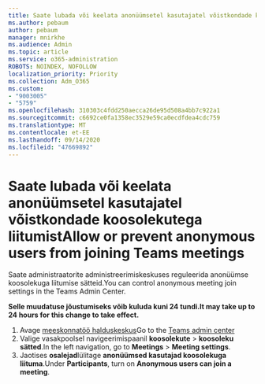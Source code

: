 ```yaml
---
title: Saate lubada või keelata anonüümsetel kasutajatel võistkondade koosolekutega liitumist
ms.author: pebaum
author: pebaum
manager: mnirkhe
ms.audience: Admin
ms.topic: article
ms.service: o365-administration
ROBOTS: NOINDEX, NOFOLLOW
localization_priority: Priority
ms.collection: Adm_O365
ms.custom:
- "9003005"
- "5759"
ms.openlocfilehash: 310303c4fdd250aecca26de95d508a4bb7c922a1
ms.sourcegitcommit: c6692ce0fa1358ec3529e59ca0ecdfdea4cdc759
ms.translationtype: MT
ms.contentlocale: et-EE
ms.lasthandoff: 09/14/2020
ms.locfileid: "47669892"
---
```

# <a name="allow-or-prevent-anonymous-users-from-joining-teams-meetings"></a><span data-ttu-id="b2aa0-102">Saate lubada või keelata anonüümsetel kasutajatel võistkondade koosolekutega liitumist</span><span class="sxs-lookup"><span data-stu-id="b2aa0-102">Allow or prevent anonymous users from joining Teams meetings</span></span>

<span data-ttu-id="b2aa0-103">Saate administraatorite administreerimiskeskuses reguleerida anonüümse koosolekuga liitumise sätteid.</span><span class="sxs-lookup"><span data-stu-id="b2aa0-103">You can control anonymous meeting join settings in the Teams Admin Center.</span></span>

<span data-ttu-id="b2aa0-104">**Selle muudatuse jõustumiseks võib kuluda kuni 24 tundi.**</span><span class="sxs-lookup"><span data-stu-id="b2aa0-104">**It may take up to 24 hours for this change to take effect.**</span></span>

1.  <span data-ttu-id="b2aa0-105">Avage [meeskonnatöö halduskeskus](https://admin.teams.microsoft.com)</span><span class="sxs-lookup"><span data-stu-id="b2aa0-105">Go to the [Teams admin center](https://admin.teams.microsoft.com)</span></span>
2.  <span data-ttu-id="b2aa0-106">Valige vasakpoolsel navigeerimispaanil **koosolekute**   >   **koosoleku sätted**.</span><span class="sxs-lookup"><span data-stu-id="b2aa0-106">In the left navigation, go to  **Meetings**  >  **Meeting settings**.</span></span>
3.  <span data-ttu-id="b2aa0-107">Jaotises  **osalejad**lülitage  **anonüümsed kasutajad koosolekuga liituma**.</span><span class="sxs-lookup"><span data-stu-id="b2aa0-107">Under  **Participants**, turn on  **Anonymous users can join a meeting**.</span></span>
